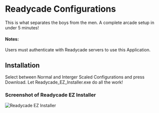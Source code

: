 # Readycade Configurations

This is what separates the boys from the men. A complete arcade setup in under 5 minutes!

#### Notes:
Users must authenticate with Readycade servers to use this Application.

## Installation
Select between Normal and Interger Scaled Configurations and press Download. Let Readycade_EZ_Installer.exe do all the work!

### Screenshot of Readycade EZ Installer
![Readycade EZ Installer](https://github.com/readycade/readycade_configs/blob/master/readycade_configs.PNG)
